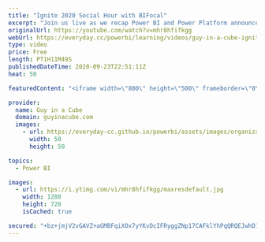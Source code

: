 ```yaml
---
title: "Ignite 2020 Social Hour with BIFocal"
excerpt: "Join us live as we recap Power BI and Power Platform announcements made at Microsoft Ignite 2020. With special guest, Jason Himmelstein and John White from The BIFocal Show podcast!  Microsoft Ignite 2020: https://myignite.microsoft.com/home  Connect with Jason and John: Twitter: https://twitter.com/jasehimm"
originalUrl: https://youtube.com/watch?v=mhr8hfifkgg
webUrl: https://everyday.cc/powerbi/learning/videos/guy-in-a-cube-ignite-2020-social-hour-with-bifocal/
type: video
price: Free
length: PT1H11M49S
publishedDateTime: 2020-09-23T22:51:11Z
heat: 50

featuredContent: "<iframe width=\"800\" height=\"500\" frameborder=\"0\" src=\"https://www.youtube.com/embed/mhr8hfifkgg\" allow=\"accelerometer; autoplay; encrypted-media; gyroscope; picture-in-picture\" allowfullscreen></iframe>"

provider:
  name: Guy in a Cube
  domain: guyinacube.com
  images:
    - url: https://everyday-cc.github.io/powerbi/assets/images/organizations/guyinacube.com-50x50.jpg
      width: 50
      height: 50

topics:
  - Power BI

images:
  - url: https://i.ytimg.com/vi/mhr8hfifkgg/maxresdefault.jpg
    width: 1280
    height: 720
    isCached: true

secured: "+bz+jmjV2vGAVZ+aGMBFqiXOx7yYKvDcIFRyggZNp17CAFklYhPqQRQEJwhD1DR70LdqEa+wW8j63MOPjGLLUnDUOY7cWxlxhv5LYhdoSlESmZwosnNqU6ZBGdsnNXtsYFehXsq95jK3lbW5iO3SSxCVna8o8Nh+JRGEdn4v5Hbbjx4ReIWfY+wkTDsdFxK8eibYQ6pg21/FDEPeELXl6/xv0z86nQ0EjjAVZ3w8GBwxQjv74IQsn2lJ6zA97/mvEMcfTLGamQ8QKCF8c32gwJNGH3UW2DLBZHttG+HJLmAsO054LxSTglE6stZhy+Du9jhxWgbMOTE4xnqSvPPQVWkWpcwWUifx7eWPAujJnYxGb8BEU6eUwuPYGKgp4CebL2Jsb7xJdLhBe+jAVqKE72LWXmlvVzyZpMXxJblzBgw=;C8yU8ZryPN492dPeH0GSKA=="
---
```


